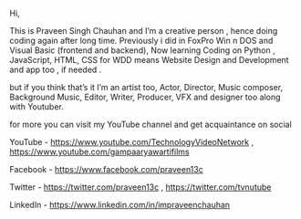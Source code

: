 Hi,

This is Praveen Singh Chauhan and I’m a creative person , hence doing coding again after long time. Previously i did in FoxPro Win n DOS and Visual Basic (frontend and backend), Now learning Coding on Python , JavaScript, HTML, CSS for WDD means Website Design and Development and app too , if needed . 

but if you think that’s it I’m an artist too, Actor, Director, Music composer, Background Music, Editor, Writer, Producer, VFX and designer too along with Youtuber.

for more you can visit my YouTube channel and get acquaintance on social

YouTube - 	https://www.youtube.com/TechnologyVideoNetwork , 
https://www.youtube.com/gampaaryawartifilms

Facebook - 	https://www.facebook.com/praveen13c

Twitter - 	https://twitter.com/praveen13c , https://twitter.com/tvnutube 

LinkedIn -  	https://www.linkedin.com/in/impraveenchauhan
